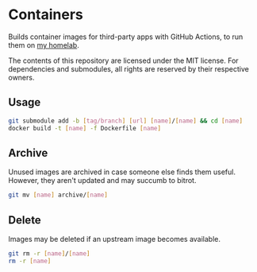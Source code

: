 # Containers

Builds container images for third-party apps with GitHub Actions, to run them on [my homelab](https://github.com/pl4nty/homelab/).

The contents of this repository are licensed under the MIT license. For dependencies and submodules, all rights are reserved by their respective owners.

## Usage

```bash
git submodule add -b [tag/branch] [url] [name]/[name] && cd [name]
docker build -t [name] -f Dockerfile [name]
```

## Archive

Unused images are archived in case someone else finds them useful. However, they aren't updated and may succumb to bitrot.

```bash
git mv [name] archive/[name]
```

## Delete

Images may be deleted if an upstream image becomes available.

```bash
git rm -r [name]/[name]
rm -r [name]
```
